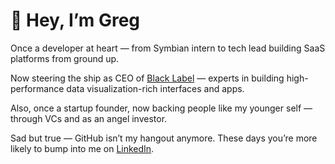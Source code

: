 # 👋 Hey, I’m Greg

Once a developer at heart — from Symbian intern to tech lead building SaaS platforms from ground up. 

Now steering the ship as CEO of [Black Label](https://www.blacklabel.net) — experts in building high-performance data visualization-rich interfaces and apps.

Also, once a startup founder, now backing people like my younger self — through VCs and as an angel investor.

Sad but true — GitHub isn’t my hangout anymore. These days you’re more likely to bump into me on [LinkedIn](https://www.linkedin.com/in/grzegorziwacz/).
